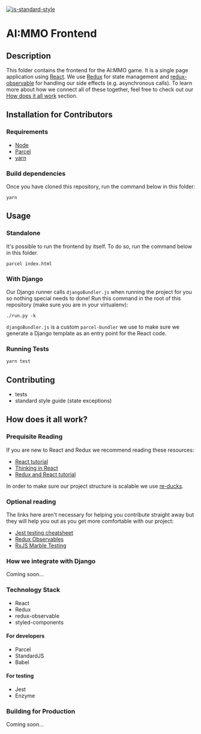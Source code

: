 [![js-standard-style](https://cdn.rawgit.com/standard/standard/master/badge.svg)](https://github.com/standard/standard)



# AI:MMO Frontend

## Description

This folder contains the frontend for the AI:MMO game. It is a single page application using [React](https://reactjs.org/). We use [Redux](https://redux.js.org/) for state management and [redux-observable](https://redux-observable.js.org/) for handling our side effects (e.g. asynchronous calls). To learn more about how we connect all of these together, feel free to check out our [How does it all work](#how-does-it-all-work) section.

## Installation for Contributors

### Requirements

- [Node](https://nodejs.org/en/download/)
- [Parcel](https://parceljs.org/)
- [yarn](https://yarnpkg.com/en/)

### Build dependencies

Once you have cloned this repository, run the command below in this folder:

```
yarn
```

## Usage

### Standalone

It's possible to run the frontend by itself. To do so, run the command below in this folder.

```
parcel index.html
```

### With Django

Our Django runner calls `djangoBundler.js` when running the project for you so nothing special needs to done! Run this command in the root of this repository (make sure you are in your virtualenv):

```
./run.py -k
```

`djangoBundler.js` is a custom `parcel-bundler` we use to make sure we generate a Django template as an entry point for the React code.

### Running Tests

```
yarn test
```

## Contributing

- tests
- standard style guide (state exceptions)


## How does it all work?

### Prequisite Reading

If you are new to React and Redux we recommend reading these resources:

- [React tutorial](https://reactjs.org/tutorial/tutorial.html)
- [Thinking in React](https://reactjs.org/docs/thinking-in-react.html)
- [Redux and React tutorial](https://www.valentinog.com/blog/react-redux-tutorial-beginners/)

In order to make sure our project structure is scalable we use [re-ducks](https://medium.freecodecamp.org/scaling-your-redux-app-with-ducks-6115955638be).

### Optional reading

The links here aren't necessary for helping you contribute straight away but they will help you out as you get more comfortable with our project:

- [Jest testing cheatsheet](https://devhints.io/jest)
- [Redux Observables](https://redux-observable.js.org/)
- [RxJS Marble Testing](https://github.com/ReactiveX/rxjs/blob/master/doc/writing-marble-tests.md)

### How we integrate with Django

Coming soon...

### Technology Stack

- React
- Redux
- redux-observable
- styled-components

#### For developers

- Parcel
- StandardJS
- Babel

#### For testing

- Jest
- Enzyme

### Building for Production

Coming soon...
